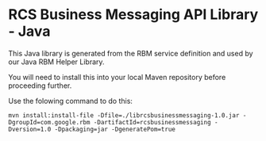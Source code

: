 # RCS Business Messaging API Library - Java

This Java library is generated from the RBM service definition and used 
by our Java RBM Helper Library.

You will need to install this into your local Maven repository before proceeding further.

Use the folowing command to do this:

```
mvn install:install-file -Dfile=./librcsbusinessmessaging-1.0.jar -DgroupId=com.google.rbm -DartifactId=rcsbusinessmessaging -Dversion=1.0 -Dpackaging=jar -DgeneratePom=true
```